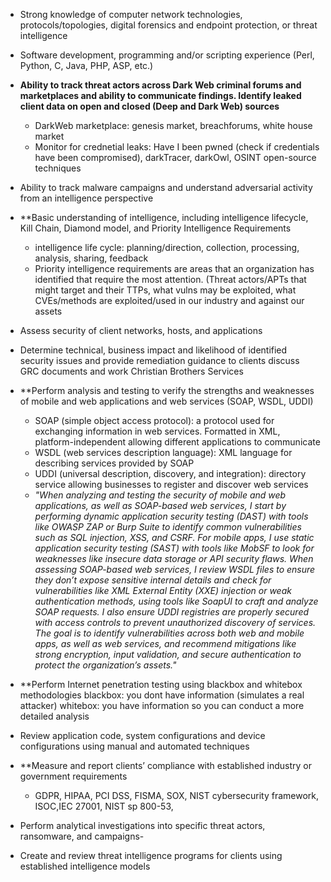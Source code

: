 - Strong knowledge of computer network technologies, protocols/topologies, digital forensics and endpoint protection, or threat intelligence
- Software development, programming and/or scripting experience (Perl, Python, C, Java, PHP, ASP, etc.)
- **Ability to track threat actors across Dark Web criminal forums and marketplaces and ability to communicate findings. Identify leaked client data on open and closed (Deep and Dark Web) sources**
	- DarkWeb marketplace: genesis market, breachforums, white house market
	- Monitor for crednetial leaks: Have I been pwned (check if credentials have been compromised), darkTracer, darkOwl, OSINT open-source techniques
- Ability to track malware campaigns and understand adversarial activity from an intelligence perspective
- **Basic understanding of intelligence, including intelligence lifecycle, Kill Chain, Diamond model, and Priority Intelligence Requirements
	- intelligence life cycle: planning/direction, collection, processing, analysis, sharing, feedback
	- Priority intelligence requirements are areas that an organization has identified that require the most attention. (Threat actors/APTs that might target and their TTPs, what vulns may be exploited, what CVEs/methods are exploited/used in our industry and against our assets


- Assess security of client networks, hosts, and applications
- Determine technical, business impact and likelihood of identified security issues and provide remediation guidance to clients
	 discuss GRC documents and work Christian Brothers Services
- **Perform analysis and testing to verify the strengths and weaknesses of mobile and web applications and web services (SOAP, WSDL, UDDI)
	- SOAP (simple object access protocol): a protocol used for exchanging information in web services. Formatted in XML, platform-independent allowing different applications to communicate
	- WSDL (web services description language): XML language for describing services provided by SOAP
	- UDDI (universal description, discovery, and integration): directory service allowing businesses to register and discover web services
	- *"When analyzing and testing the security of mobile and web applications, as well as SOAP-based web services, I start by performing dynamic application security testing (DAST) with tools like OWASP ZAP or Burp Suite to identify common vulnerabilities such as SQL injection, XSS, and CSRF. For mobile apps, I use static application security testing (SAST) with tools like MobSF to look for weaknesses like insecure data storage or API security flaws. When assessing SOAP-based web services, I review WSDL files to ensure they don’t expose sensitive internal details and check for vulnerabilities like XML External Entity (XXE) injection or weak authentication methods, using tools like SoapUI to craft and analyze SOAP requests. I also ensure UDDI registries are properly secured with access controls to prevent unauthorized discovery of services. The goal is to identify vulnerabilities across both web and mobile apps, as well as web services, and recommend mitigations like strong encryption, input validation, and secure authentication to protect the organization’s assets."*
- **Perform Internet penetration testing using blackbox and whitebox methodologies
		blackbox: you dont have information (simulates a real attacker)
		whitebox: you have information so you can conduct a more detailed analysis
- Review application code, system configurations and device configurations using manual and automated techniques
- **Measure and report clients’ compliance with established industry or government requirements
	- GDPR, HIPAA, PCI DSS, FISMA, SOX, NIST cybersecurity framework, ISOC,IEC 27001, NIST sp 800-53, 
- Perform analytical investigations into specific threat actors, ransomware, and campaigns- 
- Create and review threat intelligence programs for clients using established intelligence models